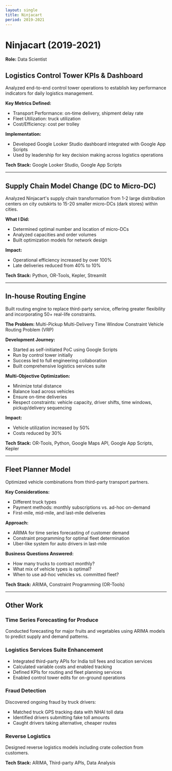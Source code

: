 ```yaml
---
layout: single
title: Ninjacart
period: 2019-2021
---
```


# Ninjacart (2019-2021)
**Role:** Data Scientist

## Logistics Control Tower KPIs & Dashboard

Analyzed end-to-end control tower operations to establish key performance indicators for daily logistics management.

**Key Metrics Defined:**
- Transport Performance: on-time delivery, shipment delay rate
- Fleet Utilization: truck utilization
- Cost/Efficiency: cost per trolley

**Implementation:**
- Developed Google Looker Studio dashboard integrated with Google App Scripts
- Used by leadership for key decision making across logistics operations

**Tech Stack:** Google Looker Studio, Google App Scripts

---

## Supply Chain Model Change (DC to Micro-DC)

Analyzed Ninjacart's supply chain transformation from 1-2 large distribution centers on city outskirts to 15-20 smaller micro-DCs (dark stores) within cities.

**What I Did:**
- Determined optimal number and location of micro-DCs
- Analyzed capacities and order volumes
- Built optimization models for network design

**Impact:**
- Operational efficiency increased by over 100%
- Late deliveries reduced from 40% to 10%

**Tech Stack:** Python, OR-Tools, Kepler, Streamlit

---

## In-house Routing Engine

Built routing engine to replace third-party service, offering greater flexibility and incorporating 50+ real-life constraints.

**The Problem:**
Multi-Pickup Multi-Delivery Time Window Constraint Vehicle Routing Problem (VRP)

**Development Journey:**
- Started as self-initiated PoC using Google Scripts
- Run by control tower initially
- Success led to full engineering collaboration
- Built comprehensive logistics services suite

**Multi-Objective Optimization:**
- Minimize total distance
- Balance load across vehicles
- Ensure on-time deliveries
- Respect constraints: vehicle capacity, driver shifts, time windows, pickup/delivery sequencing

**Impact:**
- Vehicle utilization increased by 50%
- Costs reduced by 30%

**Tech Stack:** OR-Tools, Python, Google Maps API, Google App Scripts, Kepler

---

## Fleet Planner Model

Optimized vehicle combinations from third-party transport partners.

**Key Considerations:**
- Different truck types
- Payment methods: monthly subscriptions vs. ad-hoc on-demand
- First-mile, mid-mile, and last-mile deliveries

**Approach:**
- ARIMA for time series forecasting of customer demand
- Constraint programming for optimal fleet determination
- Uber-like system for auto drivers in last-mile

**Business Questions Answered:**
- How many trucks to contract monthly?
- What mix of vehicle types is optimal?
- When to use ad-hoc vehicles vs. committed fleet?

**Tech Stack:** ARIMA, Constraint Programming (OR-Tools)

---

## Other Work

### Time Series Forecasting for Produce
Conducted forecasting for major fruits and vegetables using ARIMA models to predict supply and demand patterns.

### Logistics Services Suite Enhancement
- Integrated third-party APIs for India toll fees and location services
- Calculated variable costs and enabled tracking
- Defined KPIs for routing and fleet planning services
- Enabled control tower edits for on-ground operations

### Fraud Detection
Discovered ongoing fraud by truck drivers:
- Matched truck GPS tracking data with NHAI toll data
- Identified drivers submitting fake toll amounts
- Caught drivers taking alternative, cheaper routes

### Reverse Logistics
Designed reverse logistics models including crate collection from customers.

**Tech Stack:** ARIMA, Third-party APIs, Data Analysis
